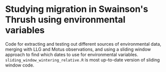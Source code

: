 # Studying migration in Swainson's Thrush using environmental variables

Code for extracting and testing out different sources of environmental data, merging with LLG and Motus observations, and using a sliding window approach to find which dates to use for environmental variables.
`sliding_window_wintering_relative.R` is most up-to-date version of sliding window code.
